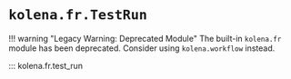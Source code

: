 # `kolena.fr.TestRun`

!!! warning "Legacy Warning: Deprecated Module"
    The built-in `kolena.fr` module has been deprecated. Consider using `kolena.workflow` instead.

::: kolena.fr.test_run
